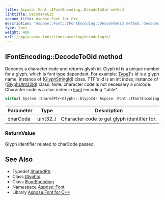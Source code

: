 ```yaml
---
title: Aspose::Font::IFontEncoding::DecodeToGid method
linktitle: DecodeToGid
second_title: Aspose.Font for C++
description: 'Aspose::Font::IFontEncoding::DecodeToGid method. Decodes a character code and returns glyph id. Glyph id is a unique number for a glyph, which is font type dependent. For example: Type1''s id is a glyph name, instance of (GlyphStringId) class. TTF''s id is an int index, instance of (GlyphUInt32Id) class. Note: character code is not necessary a unicode. Character code is a char index in Font encoding "table" in C++.'
type: docs
weight: 400
url: /cpp/aspose.font/ifontencoding/decodetogid/
---
```

## IFontEncoding::DecodeToGid method


Decodes a character code and returns glyph id. Glyph id is a unique number for a glyph, which is font type dependent. For example: [Type1](../../../aspose.font.type1/)'s id is a glyph name, instance of ([GlyphStringId](../)) class. TTF's id is an int index, instance of ([GlyphUInt32Id](../)) class. Note: character code is not necessary a unicode. Character code is a char index in [Font](../../font/) encoding "table".

```cpp
virtual System::SharedPtr<Glyphs::GlyphId> Aspose::Font::IFontEncoding::DecodeToGid(uint32_t charCode)=0
```


| Parameter | Type | Description |
| --- | --- | --- |
| charCode | uint32_t | Character code to get glyph identifier for. |

### ReturnValue

Glyph identifier related to charCode passed.

## See Also

* Typedef [SharedPtr](../../../system/sharedptr/)
* Class [GlyphId](../../../aspose.font.glyphs/glyphid/)
* Class [IFontEncoding](../)
* Namespace [Aspose::Font](../../)
* Library [Aspose.Font for C++](../../../)
